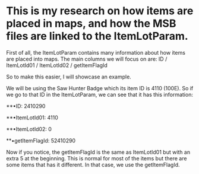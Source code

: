 # This is my research on how items are placed in maps, and how the MSB files are linked to the ItemLotParam.

First of all, the ItemLotParam contains many information about how items are placed into maps.
The main columns we will focus on are: ID / ItemLotId01 / ItemLotId02 / getItemFlagId

So to make this easier, I will showcase an example.

We will be using the Saw Hunter Badge which its item ID is 4110 (100E).
So if we go to that ID in the ItemLotParam, we can see that it has this information:
  
  **•ID: 2410290
  
  **•ItemLotId01: 4110
  
  **•ItemLotId02: 0
  
 **•getItemFlagId: 52410290
  
Now if you notice, the getItemFlagId is the same as ItemLotId01 but with an extra 5 at the beginning. This is normal for most of the items but there are some items that has it different. In that case, we use the getItemFlagId.

